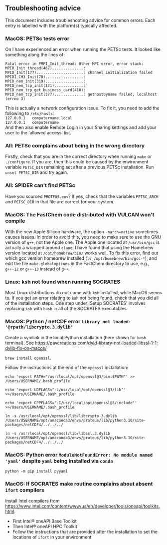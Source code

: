 ## Troubleshooting advice

This document includes troubleshooting advice for common errors. Each entry is labelled with the platform(s) typically affected.

### MacOS: PETSc tests error
On I have experienced an error when running the PETSc tests.
It looked like something along the lines of:
```
Fatal error in PMPI_Init_thread: Other MPI error, error stack:
MPIR_Init_thread(467)..............:
MPID_Init(177).....................: channel initialization failed
MPIDI_CH3_Init(70).................:
MPID_nem_init(319).................:
MPID_nem_tcp_init(171).............:`
MPID_nem_tcp_get_business_card(418):
MPID_nem_tcp_init(377).............: gethostbyname failed, localhost (errno 3)
```
This is actually a network configuration issue. To fix it, you need to add the following to `/etc/hosts`:    
`127.0.0.1   computername.local`    
`127.0.0.1   computername`    
And then also enable Remote Login in your Sharing settings and add your user to the 'allowed access' list.

### All: PETSc complains about being in the wrong directory
Firstly, check that you are in the correct directory when running `make` or `./configure`. If you are, then this could be caused by the environment variable `PETSC_DIR` remaining set after a previous PETSc installation. Run `unset PETSC_DIR` and try again.

### All: SPIDER can't find PETSc
Have you sourced `PROTEUS.env`? If yes, check that the variables `PETSC_ARCH` and `PETSC_DIR` in that file are correct for your system.

### MacOS: The FastChem code distributed with VULCAN won't compile 
With the new Apple Silicon hardware, the option `-march=native` sometimes causes issues. In order to avoid this, you need to make sure to use the GNU version of `g++`, not the Apple one. The Apple one located at `/usr/bin/gcc` is actually a wrapped around `clang`. I have found that using the Homebrew version located at `/opt/homebrew/bin/` works well. To fix this error, find out which gcc version homebrew installed (`ls /opt/homebrew/bin/gcc-*`), and edit the file `make.globaloptions` in the FastChem directory to use, e.g., `g++-12` or `g++-13` instead of `g++`.

### Linux: ksh not found when running SOCRATES
Most Linux distributions do not come with `ksh` installed, while MacOS seems to. If you get an error relating to `ksh` not being found, check that you did all of the installation steps. One step under 'Setup SOCRATES' involves replacing `ksh` with `bash` in all of the SOCRATES executables.

### MacOS: Python / netCDF error `Library not loaded: '@rpath/libcrypto.3.dylib'`
Create a symlink in the local Python installation (here shown for `bash` terminal). See https://pavcreations.com/dyld-library-not-loaded-libssl-1-1-dylib-fix-on-macos/

`brew install openssl`.

Follow the instructions at the end of the `openssl` installation:

`echo 'export PATH="/usr/local/opt/openssl@3/bin:$PATH"' >> /Users/USERNAME/.bash_profile`

`echo 'export LDFLAGS="-L/usr/local/opt/openssl@3/lib"' >>/Users/USERNAME/.bash_profile`  

`echo 'export CPPFLAGS="-I/usr/local/opt/openssl@3/include"' >>/Users/USERNAME/.bash_profile` 

`ln -s /usr/local/opt/openssl/lib/libcrypto.3.dylib /Users/USERNAME/opt/anaconda3/envs/proteus/lib/python3.10/site-packages/netCDF4/../../../`  

`ln -s /usr/local/opt/openssl/lib/libssl.3.dylib /Users/USERNAME/opt/anaconda3/envs/proteus/lib/python3.10/site-packages/netCDF4/../../../` 

### MacOS: Python error `ModuleNotFoundError: No module named 'yaml'` despite `yaml` being installed via `conda`
`python -m pip install pyyaml`

### MacOS: If SOCRATES make routine complains about absent `ifort` compilers
Install Intel compilers from https://www.intel.com/content/www/us/en/developer/tools/oneapi/toolkits.html.
* First Intel® oneAPI Base Toolkit
* Then Intel® oneAPI HPC Toolkit
* Follow the instructions that are provided after the installation to set the locations of `ifort` in your environment
